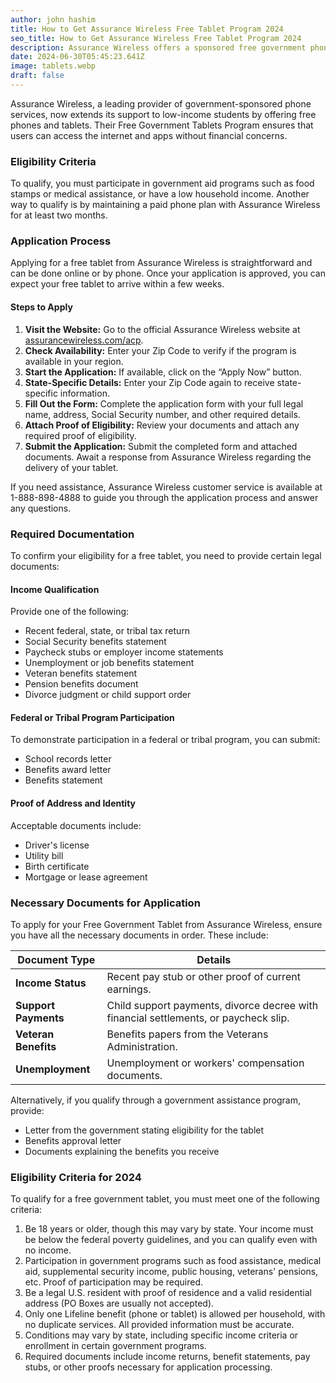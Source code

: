 ```yaml
---
author: john hashim
title: How to Get Assurance Wireless Free Tablet Program 2024
seo_title: How to Get Assurance Wireless Free Tablet Program 2024
description: Assurance Wireless offers a sponsored free government phone service, now helps low-income students with free phones and tablets.
date: 2024-06-30T05:45:23.641Z
image: tablets.webp
draft: false
---
```


Assurance Wireless, a leading provider of government-sponsored phone services, now extends its support to low-income students by offering free phones and tablets. Their Free Government Tablets Program ensures that users can access the internet and apps without financial concerns.

### Eligibility Criteria

To qualify, you must participate in government aid programs such as food stamps or medical assistance, or have a low household income. Another way to qualify is by maintaining a paid phone plan with Assurance Wireless for at least two months.

### Application Process

Applying for a free tablet from Assurance Wireless is straightforward and can be done online or by phone. Once your application is approved, you can expect your free tablet to arrive within a few weeks.

#### Steps to Apply

1. **Visit the Website:** Go to the official Assurance Wireless website at [assurancewireless.com/acp](http://assurancewireless.com/acp).
2. **Check Availability:** Enter your Zip Code to verify if the program is available in your region.
3. **Start the Application:** If available, click on the “Apply Now” button.
4. **State-Specific Details:** Enter your Zip Code again to receive state-specific information.
5. **Fill Out the Form:** Complete the application form with your full legal name, address, Social Security number, and other required details.
6. **Attach Proof of Eligibility:** Review your documents and attach any required proof of eligibility.
7. **Submit the Application:** Submit the completed form and attached documents. Await a response from Assurance Wireless regarding the delivery of your tablet.

If you need assistance, Assurance Wireless customer service is available at 1-888-898-4888 to guide you through the application process and answer any questions.

### Required Documentation

To confirm your eligibility for a free tablet, you need to provide certain legal documents:

#### Income Qualification

Provide one of the following:
- Recent federal, state, or tribal tax return
- Social Security benefits statement
- Paycheck stubs or employer income statements
- Unemployment or job benefits statement
- Veteran benefits statement
- Pension benefits document
- Divorce judgment or child support order

#### Federal or Tribal Program Participation

To demonstrate participation in a federal or tribal program, you can submit:
- School records letter
- Benefits award letter
- Benefits statement

#### Proof of Address and Identity

Acceptable documents include:
- Driver's license
- Utility bill
- Birth certificate
- Mortgage or lease agreement

### Necessary Documents for Application

To apply for your Free Government Tablet from Assurance Wireless, ensure you have all the necessary documents in order. These include:

| **Document Type**      | **Details**                                                                                                                                               |
|------------------------|------------------------------------------------------------------------------------------------------------------------------------------------------------|
| **Income Status**      | Recent pay stub or other proof of current earnings.                                                                                                        |
| **Support Payments**   | Child support payments, divorce decree with financial settlements, or paycheck slip.                                                                        |
| **Veteran Benefits**   | Benefits papers from the Veterans Administration.                                                                                                          |
| **Unemployment**       | Unemployment or workers' compensation documents.                                                                                                           |

Alternatively, if you qualify through a government assistance program, provide:
- Letter from the government stating eligibility for the tablet
- Benefits approval letter
- Documents explaining the benefits you receive

### Eligibility Criteria for 2024

To qualify for a free government tablet, you must meet one of the following criteria:

1. Be 18 years or older, though this may vary by state. Your income must be below the federal poverty guidelines, and you can qualify even with no income.
2. Participation in government programs such as food assistance, medical aid, supplemental security income, public housing, veterans' pensions, etc. Proof of participation may be required.
3. Be a legal U.S. resident with proof of residence and a valid residential address (PO Boxes are usually not accepted).
4. Only one Lifeline benefit (phone or tablet) is allowed per household, with no duplicate services. All provided information must be accurate.
5. Conditions may vary by state, including specific income criteria or enrollment in certain government programs.
6. Required documents include income returns, benefit statements, pay stubs, or other proofs necessary for application processing.